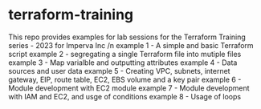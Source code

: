 # terraform-training
This repo provides examples for lab sessions for the Terraform Training series - 2023 for Imperva Inc /n
example 1 - A simple and basic Terraform script
example 2 - segregating a single Terraform file into mutiple files
example 3 - Map varialble and outputting attributes 
example 4 - Data sources and user data
example 5 - Creating VPC, subnets, internet gateway, EIP, route table, EC2, EBS volume and a key pair
example 6 - Module development with EC2 module
example 7 - Module development with IAM and EC2, and usge of conditions 
example 8 - Usage of loops
